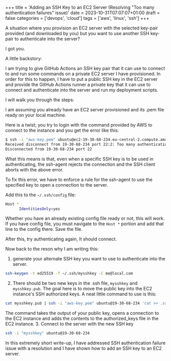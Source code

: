 +++
title = 'Adding an SSH Key to an EC2 Server (Resolving "Too many authentication failures" issue)'
date = 2023-10-31T07:07:07+01:00
draft = false
categories = ['devops', 'cloud'] 
tags = ['aws', 'linux', 'ssh']
+++


A situation where you provision an EC2 server with the selected key-pair provided (and downloaded by you) but you want to use another SSH key-pair to authenticate into the server? 

<!--more-->

I got you.

A little backstory: 

I am trying to give GitHub Actions an SSH key pair that it can use to connect to and run some commands on a private EC2 server I have provisioned. In order for this to happen, I have to put a public SSH key in the EC2 server and provide the GitHub Actions runner a private key that it can use to connect and authenticate into the server and run my deployment scripts.

I will walk you through the steps:

I am assuming you already have an EC2 server provisioned and its .pem file ready on your local machine.

Here is a twist; you try to login with the command provided by AWS to connect to the instance and you get the error like this:
```bash
$ ssh -i "aws-key.pem" ubuntu@ec2-19-30-68-234.eu-central-2.compute.amazonaws.com
Received disconnect from 19-30-68-234 port 22:2: Too many authentication failures
Disconnected from 19-30-68-234 port 22
```

What this means is that, even when a specific SSH key is to be used in authenticating, the ssh-agent rejects the connection and the SSH client aborts with the above error.

To fix this error, we have to enforce a rule for the ssh-agent to use the specified key to open a connection to the server.

Add this to the `~/.ssh/config` file:
```bash
Host *
      IdentitiesOnly=yes
```
Whether you have an already existing config file ready or not, this will work. If you have config file, you must navigate to the `Host *` portion and add that line to the config there. Save the file.

After this, try authenticating again, It should connect.

Now back to the reson why I am writing this:
1. generate your alternate SSH key you want to use to authenticate into the server.
```bash
ssh-keygen -t ed25519 -f ~/.ssh/mysshkey -C me@local.com
```
2. There should be two new keys in the .ssh file, `mysshkey` and `mysshkey.pub`. The goal here is to move the public key into the EC2 instance's SSH authorized keys. A neat little command to use is this:
```bash
cat mysshkey.pub | ssh -i "aws-key.pem" ubuntu@19-30-68-234 'cat >> .ssh/authorized_keys'
```
The command takes the output of your public key, opens a connection to the EC2 instance and adds the contents to the authorized_keys file in the EC2 instance.
3. Connect to the server with the new SSH key
```bash
ssh -i "mysshkey" ubuntu@19-30-68-234
```

In this extremely short write-up, I have addressed SSH authentication failure issue with a resolution and I have shown how to add an SSH key to an EC2 server.
